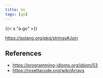 ```yaml
---
title: Go
tags: [go]
---
```


{{< s "a.go" >}}

<https://golang.org/pkg/strings#Join>

## References

- <https://programming-idioms.org/idiom/53>
- <https://rosettacode.org/wiki/Arrays>
